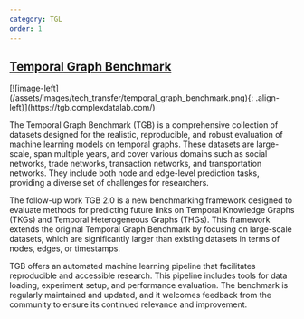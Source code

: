 ```yaml
---
category: TGL
order: 1
---
```


## [Temporal Graph Benchmark](https://tgb.complexdatalab.com/)

<div class="clearfix" markdown="1">
[![image-left](/assets/images/tech_transfer/temporal_graph_benchmark.png){: .align-left}](https://tgb.complexdatalab.com/)

The Temporal Graph Benchmark (TGB) is a comprehensive collection of datasets designed for the realistic, reproducible, and robust evaluation of machine learning models on temporal graphs. These datasets are large-scale, span multiple years, and cover various domains such as social networks, trade networks, transaction networks, and transportation networks. They include both node and edge-level prediction tasks, providing a diverse set of challenges for researchers.

The follow-up work TGB 2.0 is a new benchmarking framework designed to evaluate methods for predicting future links on Temporal Knowledge Graphs (TKGs) and Temporal Heterogeneous Graphs (THGs). This framework extends the original Temporal Graph Benchmark by focusing on large-scale datasets, which are significantly larger than existing datasets in terms of nodes, edges, or timestamps.

TGB offers an automated machine learning pipeline that facilitates reproducible and accessible research. This pipeline includes tools for data loading, experiment setup, and performance evaluation. The benchmark is regularly maintained and updated, and it welcomes feedback from the community to ensure its continued relevance and improvement.
</div>
